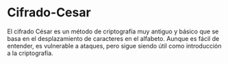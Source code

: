 # Cifrado-Cesar
El cifrado César es un método de criptografía muy antiguo y básico que se basa en el desplazamiento de caracteres en el alfabeto. Aunque es fácil de entender, es vulnerable a ataques, pero sigue siendo útil como introducción a la criptografía.
